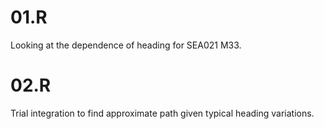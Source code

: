 # 01.R

Looking at the dependence of heading for SEA021 M33.

# 02.R

Trial integration to find approximate path given typical heading variations.
